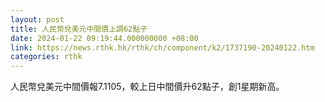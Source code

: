```yaml
---
layout: post
title: 人民幣兌美元中間價上調62點子
date: 2024-01-22 09:19:44.000000000 +08:00
link: https://news.rthk.hk/rthk/ch/component/k2/1737190-20240122.htm
categories: rthk
---
```


人民幣兌美元中間價報7.1105，較上日中間價升62點子，創1星期新高。
